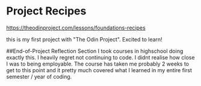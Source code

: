 # Project Recipes
https://theodinproject.com/lessons/foundations-recipes

this is my first project with "The Odin Project". Excited to learn!

##End-of-Project Reflection Section
I took courses in highschool doing exactly this. I heavily regret not continuing to code. I didnt realise how close I was to being employable.
The course has taken me probably 2 weeks to get to this point and it pretty much covered what I learned in my entire first semester / year of coding. 